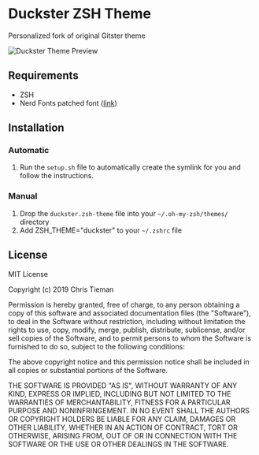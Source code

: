 # Duckster ZSH Theme

Personalized fork of original Gitster theme

![Duckster Theme Preview](https://i.imgur.com/mBo7dwR.png)

## Requirements

- ZSH
- Nerd Fonts patched font ([link](https://www.nerdfonts.com/))

## Installation

### Automatic

1. Run the `setup.sh` file to automatically create the symlink for you and follow the instructions.

### Manual

1. Drop the `duckster.zsh-theme` file into your `~/.oh-my-zsh/themes/` directory
2. Add ZSH_THEME="duckster" to your `~/.zshrc` file

## License

MIT License

Copyright (c) 2019 Chris Tieman

Permission is hereby granted, free of charge, to any person obtaining a copy
of this software and associated documentation files (the "Software"), to deal
in the Software without restriction, including without limitation the rights
to use, copy, modify, merge, publish, distribute, sublicense, and/or sell
copies of the Software, and to permit persons to whom the Software is
furnished to do so, subject to the following conditions:

The above copyright notice and this permission notice shall be included in all
copies or substantial portions of the Software.

THE SOFTWARE IS PROVIDED "AS IS", WITHOUT WARRANTY OF ANY KIND, EXPRESS OR
IMPLIED, INCLUDING BUT NOT LIMITED TO THE WARRANTIES OF MERCHANTABILITY,
FITNESS FOR A PARTICULAR PURPOSE AND NONINFRINGEMENT. IN NO EVENT SHALL THE
AUTHORS OR COPYRIGHT HOLDERS BE LIABLE FOR ANY CLAIM, DAMAGES OR OTHER
LIABILITY, WHETHER IN AN ACTION OF CONTRACT, TORT OR OTHERWISE, ARISING FROM,
OUT OF OR IN CONNECTION WITH THE SOFTWARE OR THE USE OR OTHER DEALINGS IN THE
SOFTWARE.
